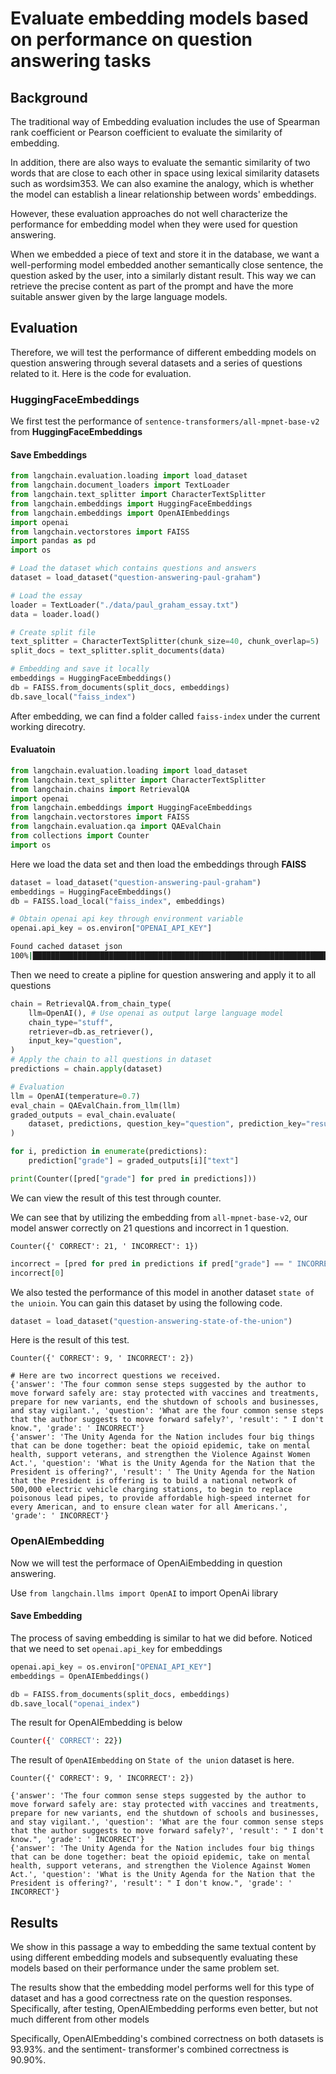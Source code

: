 # Evaluate embedding models based on performance on question answering tasks

## Background

The traditional way of Embedding evaluation includes the use of Spearman rank coefficient or Pearson coefficient to evaluate the similarity of embedding. 

In addition, there are also ways to evaluate the semantic similarity of two words that are close to each other in space using lexical similarity datasets such as wordsim353. We can also examine the analogy, which is whether the model can establish a linear relationship between words' embeddings.

However, these evaluation approaches do not well characterize the performance for embedding model when they were used for question answering. 

When we embedded a piece of text and store it in the database, we want a well-performing model embedded another semantically close sentence, the question asked by the user, into a similarly distant result. This way we can retrieve the precise content as part of the prompt and have the more suitable answer given by the large language models.

## Evaluation

Therefore, we will test the performance of different embedding models on question answering through several datasets and a series of questions related to it. Here is the code for evaluation.

### HuggingFaceEmbeddings

We first test the performance of  `sentence-transformers/all-mpnet-base-v2` from **HuggingFaceEmbeddings**

#### Save Embeddings

```python
from langchain.evaluation.loading import load_dataset
from langchain.document_loaders import TextLoader
from langchain.text_splitter import CharacterTextSplitter
from langchain.embeddings import HuggingFaceEmbeddings
from langchain.embeddings import OpenAIEmbeddings
import openai
from langchain.vectorstores import FAISS
import pandas as pd
import os

# Load the dataset which contains questions and answers
dataset = load_dataset("question-answering-paul-graham")

# Load the essay
loader = TextLoader("./data/paul_graham_essay.txt")
data = loader.load()

# Create split file
text_splitter = CharacterTextSplitter(chunk_size=40, chunk_overlap=5)
split_docs = text_splitter.split_documents(data)

# Embedding and save it locally
embeddings = HuggingFaceEmbeddings()
db = FAISS.from_documents(split_docs, embeddings)
db.save_local("faiss_index")
```

After embedding, we can find a folder called `faiss-index` under the current working direcotry.

#### Evaluatoin

```python
from langchain.evaluation.loading import load_dataset
from langchain.text_splitter import CharacterTextSplitter
from langchain.chains import RetrievalQA
import openai
from langchain.embeddings import HuggingFaceEmbeddings
from langchain.vectorstores import FAISS
from langchain.evaluation.qa import QAEvalChain
from collections import Counter
import os
```

Here we load the data set and then load the embeddings through **FAISS**


```python
dataset = load_dataset("question-answering-paul-graham")
embeddings = HuggingFaceEmbeddings()
db = FAISS.load_local("faiss_index", embeddings)

# Obtain openai api key through environment variable
openai.api_key = os.environ["OPENAI_API_KEY"]
```

```bash
Found cached dataset json 
100%|████████████████████████████████████████████████████████████████████████████████████████████████████████████| 1/1 [00:00<00:00, 53.35it/s]
```

Then we need to create a pipline for question answering and apply it to all questions

```python
chain = RetrievalQA.from_chain_type(
    llm=OpenAI(), # Use openai as output large language model
    chain_type="stuff",
    retriever=db.as_retriever(),
    input_key="question",
)
# Apply the chain to all questions in dataset
predictions = chain.apply(dataset)

# Evaluation
llm = OpenAI(temperature=0.7)
eval_chain = QAEvalChain.from_llm(llm)
graded_outputs = eval_chain.evaluate(
    dataset, predictions, question_key="question", prediction_key="result"
)
```


```python
for i, prediction in enumerate(predictions):
    prediction["grade"] = graded_outputs[i]["text"]

print(Counter([pred["grade"] for pred in predictions]))
```

We can view the result of this test through counter. 

We can see that by utilizing the embedding from `all-mpnet-base-v2`, our model answer correctly on 21 questions and incorrect in 1 question.

    Counter({' CORRECT': 21, ' INCORRECT': 1})

```python
incorrect = [pred for pred in predictions if pred["grade"] == " INCORRECT"]
incorrect[0]
```

We also tested the performance of this model in another dataset `state of the unioin`. You can gain this dataset by using the following code.

```python
dataset = load_dataset("question-answering-state-of-the-union")
```

Here is the result of this test.

```
Counter({' CORRECT': 9, ' INCORRECT': 2})

# Here are two incorrect questions we received.
{'answer': 'The four common sense steps suggested by the author to move forward safely are: stay protected with vaccines and treatments, prepare for new variants, end the shutdown of schools and businesses, and stay vigilant.', 'question': 'What are the four common sense steps that the author suggests to move forward safely?', 'result': " I don't know.", 'grade': ' INCORRECT'}
{'answer': 'The Unity Agenda for the Nation includes four big things that can be done together: beat the opioid epidemic, take on mental health, support veterans, and strengthen the Violence Against Women Act.', 'question': 'What is the Unity Agenda for the Nation that the President is offering?', 'result': ' The Unity Agenda for the Nation that the President is offering is to build a national network of 500,000 electric vehicle charging stations, to begin to replace poisonous lead pipes, to provide affordable high-speed internet for every American, and to ensure clean water for all Americans.', 'grade': ' INCORRECT'}
```

### OpenAIEmbedding

Now we will test the performace of OpenAiEmbedding in question answering.

Use `from langchain.llms import OpenAI` to import OpenAi library

#### Save Embedding

The process of saving embedding is similar to hat we did before. Noticed that we need to set `openai.api_key` for embeddings

```python
openai.api_key = os.environ["OPENAI_API_KEY"]
embeddings = OpenAIEmbeddings()

db = FAISS.from_documents(split_docs, embeddings)
db.save_local("openai_index")
```

The result for OpenAIEmbedding is below

```bash
Counter({' CORRECT': 22})
```

The result of `OpenAIEmbedding` on `State of the union` dataset is here.

```
Counter({' CORRECT': 9, ' INCORRECT': 2})

{'answer': 'The four common sense steps suggested by the author to move forward safely are: stay protected with vaccines and treatments, prepare for new variants, end the shutdown of schools and businesses, and stay vigilant.', 'question': 'What are the four common sense steps that the author suggests to move forward safely?', 'result': " I don't know.", 'grade': ' INCORRECT'}
{'answer': 'The Unity Agenda for the Nation includes four big things that can be done together: beat the opioid epidemic, take on mental health, support veterans, and strengthen the Violence Against Women Act.', 'question': 'What is the Unity Agenda for the Nation that the President is offering?', 'result': " I don't know.", 'grade': ' INCORRECT'}
```



## Results

We show in this passage a way to embedding the same textual content by using different embedding models and subsequently evaluating these models based on their performance under the same problem set. 

The results show that the embedding model performs well for this type of dataset and has a good correctness rate on the question responses. Specifically, after testing, OpenAIEmbedding performs even better, but not much different from other models

Specifically, OpenAIEmbedding's combined correctness on both datasets is 93.93%. and the sentiment- transformer's combined correctness is 90.90%.

